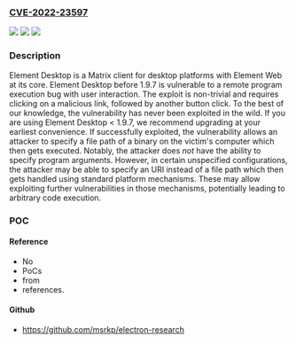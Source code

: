 ### [CVE-2022-23597](https://cve.mitre.org/cgi-bin/cvename.cgi?name=CVE-2022-23597)
![](https://img.shields.io/static/v1?label=Product&message=n%2Fa&color=blue)
![](https://img.shields.io/static/v1?label=Version&message=n%2Fa&color=blue)
![](https://img.shields.io/static/v1?label=Vulnerability&message=n%2Fa&color=brighgreen)

### Description

Element Desktop is a Matrix client for desktop platforms with Element Web at its core. Element Desktop before 1.9.7 is vulnerable to a remote program execution bug with user interaction. The exploit is non-trivial and requires clicking on a malicious link, followed by another button click. To the best of our knowledge, the vulnerability has never been exploited in the wild. If you are using Element Desktop < 1.9.7, we recommend upgrading at your earliest convenience. If successfully exploited, the vulnerability allows an attacker to specify a file path of a binary on the victim's computer which then gets executed. Notably, the attacker does *not* have the ability to specify program arguments. However, in certain unspecified configurations, the attacker may be able to specify an URI instead of a file path which then gets handled using standard platform mechanisms. These may allow exploiting further vulnerabilities in those mechanisms, potentially leading to arbitrary code execution.

### POC

#### Reference
- No
- PoCs
- from
- references.

#### Github
- https://github.com/msrkp/electron-research

